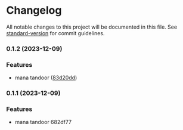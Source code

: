 # Changelog

All notable changes to this project will be documented in this file. See [standard-version](https://github.com/conventional-changelog/standard-version) for commit guidelines.

### 0.1.2 (2023-12-09)


### Features

* mana tandoor ([83d20dd](https://github.com/tejachundru/manatandoor/commit/83d20ddd710a0b4791504521d51ecb6cdc9cc2e7))

### 0.1.1 (2023-12-09)


### Features

* mana tandoor 682df77
